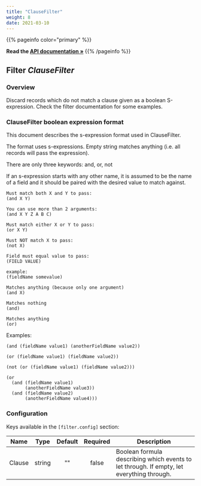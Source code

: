 ```yaml
---
title: "ClauseFilter"
weight: 8
date: 2021-03-10
---
```

{{% pageinfo color="primary" %}}

**Read the [API documentation &raquo;](https://pkg.go.dev/github.com/AdRoll/baker/filter#ClauseFilter)**
{{% /pageinfo %}}

## Filter *ClauseFilter*

### Overview

Discard records which do not match a clause given as a boolean S-expression. Check the filter documentation for some examples.

### ClauseFilter boolean expression format

This document describes the s-expression format used in ClauseFilter.

The format uses s-expressions. Empty string matches anything (i.e. all records
will pass the expression).

There are only three keywords: and, or, not

If an s-expression starts with any other name, it is assumed to be the name of
a field and it should be paired with the desired value to match against.

    Must match both X and Y to pass:
    (and X Y)

    You can use more than 2 arguments:
    (and X Y Z A B C)

    Must match either X or Y to pass:
    (or X Y)

    Must NOT match X to pass:
    (not X)

    Field must equal value to pass:
    (FIELD VALUE)

    example:
    (fieldName somevalue)

    Matches anything (because only one argument)
    (and X)

    Matches nothing
    (and)

    Matches anything
    (or)

Examples:

    (and (fieldName value1) (anotherFieldName value2))

    (or (fieldName value1) (fieldName value2))

	(not (or (fieldName value1) (fieldName value2)))

    (or
      (and (fieldName value1)
           (anotherFieldName value3))
      (and (fieldName value2)
           (anotherFieldName value4)))


### Configuration

Keys available in the `[filter.config]` section:

|Name|Type|Default|Required|Description|
|----|:--:|:-----:|:------:|-----------|
| Clause| string| ""| false| Boolean formula describing which events to let through. If empty, let everything through.|

